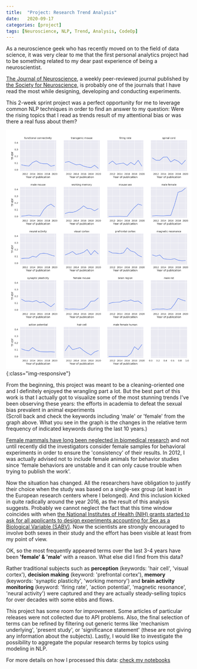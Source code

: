 ```yaml
---
title:  "Project: Research Trend Analysis"
date:   2020-09-17
categories: [project]
tags: [Neuroscience, NLP, Trend, Analysis, CodeOp]
---
```


As a neuroscience geek who has recently moved on to the field of data science, it was very clear to me that the first personal analytics project had to be something related to my dear past experience of being a neuroscientist.

[The Journal of Neuroscience](https://www.jneurosci.org/), a weekly peer-reviewed journal published by [the Society for Neuroscience](https://www.sfn.org/), is probably one of the journals that I have read the most while designing, developing and conducting experiments.

This 2-week sprint project was a perfect opportunity for me to leverage common NLP techniques in order to find an answer to my question:
Were the rising topics that I read as trends result of my attentional bias or was there a real fuss about them?

![term-frequency](/images/project-research-trend.png){:class="img-responsive"}

From the beginning, this project was meant to be a cleaning-oriented one and I definitely enjoyed the wrangling part a lot. But the best part of this work is that I actually got to visualize some of the most stunning trends I've been observing these years: the efforts in academia to defeat the sexual bias prevalent in animal experiments<br> (Scroll back and check the keywords including 'male' or 'female' from the graph above. What you see in the graph is the changes in the relative term frequency of indicated keywords during the last 10 years.)

[Female mammals have long been neglected in biomedical research](https://www.ncbi.nlm.nih.gov/pmc/articles/PMC3008499/) and not until recently did the investigators consider female samples for behavioral experiments in order to ensure the 'consistency' of their results. In 2012, I was actually advised not to include female animals for behavior studies since 'female behaviors are unstable and it can only cause trouble when trying to publish the work'.

Now the situation has changed. All the researchers have obligation to justify their choice when the study was based on a single-sex group (at least in the European research centers where I belonged). And this inclusion kicked in quite radically around the year 2016, as the result of this analysis suggests. Probably we cannot neglect the fact that this time window coincides with when [the National Institutes of Health (NIH) grants started to ask for all applicants to design experiments accounting for Sex as a Biological Variable (SABV)](https://grants.nih.gov/grants/guide/notice-files/not-od-15-102.html). Now the scientists are strongly encouraged to involve both sexes in their study and the effort has been visible at least from my point of view.

OK, so the most frequently appeared terms over the last 3-4 years have been **'female' & 'male'** with a reason. What else did I find from this data?

Rather traditional subjects such as **perception** (keywords: 'hair cell', 'visual cortex'), **decision making** (keyword: 'prefrontal cortex'), **memory** (keywords: 'synaptic plasticity', 'working memory') and **brain activity monitoring** (keyword: 'firing rate', 'action potential', 'magnetic resonance', 'neural activity') were captured and they are actually steady-selling topics for over decades with some ebbs and flows.

This project has some room for improvement. Some articles of particular releases were not collected due to API problems. Also, the final selection of terms can be refined by filtering out generic terms like 'mechanism underlying', 'present study', or 'significance statement' (these are not giving any information about the subjects). Lastly, I would like to investigate the possibility to aggregate the popular research terms by topics using modeling in NLP.

For more details on how I processed this data: [check my notebooks](https://github.com/soyhyoj/ResearchTrendAnalysis)
